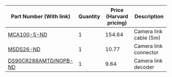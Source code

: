 |Part Number (With link)|Quantity|Price (Harvard pricing)|Description|
|-----------------------|--------|-----------------------|-----------|
|[MCA100-5-ND](https://punchout.digikey.com/product-detail/en/1MF26-L560-00C-500/MCA100-5-ND/1129494)|1|154.64|Camera link cable (5m)|
|[MSDS26-ND](https://punchout.digikey.com/product-detail/en/12226-8250-00FR/MSDS26-ND/1092161)|1|10.77|Camera link connector|
|[DS90CR288AMTD/NOPB-ND](https://punchout.digikey.com/product-detail/en/DS90CR288AMTD%2FNOPB/DS90CR288AMTD%2FNOPB-ND/363519)|1|9.64|Camera link decoder|
